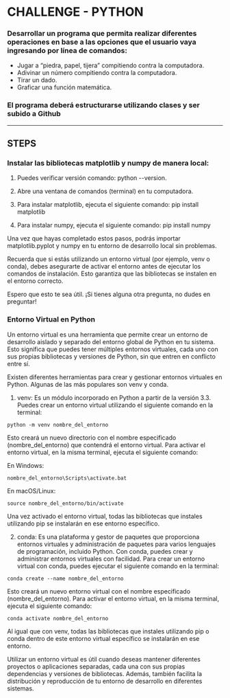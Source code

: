 # CHALLENGE - PYTHON
###  Desarrollar un programa que permita realizar diferentes operaciones en base a las opciones que el usuario vaya ingresando por línea de comandos:
- Jugar a “piedra, papel, tijera” compitiendo contra la computadora.
- Adivinar un número compitiendo contra la computadora.
- Tirar un dado.
- Graficar una función matemática.

### El programa deberá estructurarse utilizando clases y ser subido a Github

---

## STEPS

### Instalar las bibliotecas matplotlib y numpy de manera local:

1. Puedes verificar versión comando: python --version. 

2. Abre una ventana de comandos (terminal) en tu computadora.

3. Para instalar matplotlib, ejecuta el siguiente comando:
pip install matplotlib

4. Para instalar numpy, ejecuta el siguiente comando:
pip install numpy

Una vez que hayas completado estos pasos, podrás importar matplotlib.pyplot y numpy en tu entorno 
de desarrollo local sin problemas.

Recuerda que si estás utilizando un entorno virtual (por ejemplo, venv o conda), 
debes asegurarte de activar el entorno antes de ejecutar los comandos de instalación. 
Esto garantiza que las bibliotecas se instalen en el entorno correcto.

Espero que esto te sea útil. ¡Si tienes alguna otra pregunta, no dudes en preguntar!



### Entorno Virtual en Python

Un entorno virtual es una herramienta que permite crear un entorno de desarrollo aislado y 
separado del entorno global de Python en tu sistema. Esto significa que puedes tener múltiples 
entornos virtuales, cada uno con sus propias bibliotecas y versiones de Python, sin que entren 
en conflicto entre sí.

Existen diferentes herramientas para crear y gestionar entornos virtuales en Python. 
Algunas de las más populares son venv y conda.

1. venv: Es un módulo incorporado en Python a partir de la versión 3.3. Puedes crear un entorno 
virtual utilizando el siguiente comando en la terminal:

```
python -m venv nombre_del_entorno
```
Esto creará un nuevo directorio con el nombre especificado (nombre_del_entorno) que contendrá 
el entorno virtual. Para activar el entorno virtual, en la misma terminal, ejecuta el siguiente comando:

En Windows:
```
nombre_del_entorno\Scripts\activate.bat
```

En macOS/Linux:

```
source nombre_del_entorno/bin/activate
```

Una vez activado el entorno virtual, todas las bibliotecas que instales utilizando pip se instalarán 
en ese entorno específico.

2. conda: Es una plataforma y gestor de paquetes que proporciona entornos virtuales y administración 
de paquetes para varios lenguajes de programación, incluido Python. Con conda, puedes crear y 
administrar entornos virtuales con facilidad. Para crear un entorno virtual con conda, puedes 
ejecutar el siguiente comando en la terminal:

```
conda create --name nombre_del_entorno
```
Esto creará un nuevo entorno virtual con el nombre especificado (nombre_del_entorno). 
Para activar el entorno virtual, en la misma terminal, ejecuta el siguiente comando:

```
conda activate nombre_del_entorno
```
Al igual que con venv, todas las bibliotecas que instales utilizando pip o conda dentro de este 
entorno virtual específico se instalarán en ese entorno.

Utilizar un entorno virtual es útil cuando deseas mantener diferentes proyectos o aplicaciones 
separadas, cada una con sus propias dependencias y versiones de bibliotecas. 
Además, también facilita la distribución y reproducción de tu entorno de desarrollo en diferentes sistemas.

